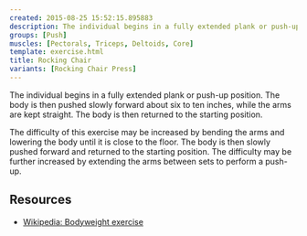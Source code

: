 ```yaml
---
created: 2015-08-25 15:52:15.895883
description: The individual begins in a fully extended plank or push-up position.
groups: [Push]
muscles: [Pectorals, Triceps, Deltoids, Core]
template: exercise.html
title: Rocking Chair
variants: [Rocking Chair Press]
---
```

The individual begins in a fully extended plank or push-up position. The body is then pushed slowly forward about six to ten inches, while the arms are kept straight. The body is then returned to the starting position.

The difficulty of this exercise may be increased by bending the arms and lowering the body until it is close to the floor. The body is then slowly pushed forward and returned to the starting position. The difficulty may be further increased by extending the arms between sets to perform a push-up.

## Resources

* [Wikipedia: Bodyweight exercise](https://en.wikipedia.org/wiki/Bodyweight_exercise)